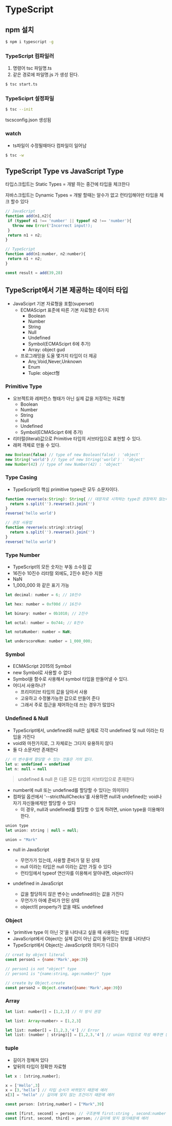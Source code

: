 # TypeScript

## npm 설치
```bash
$ npm i typescript -g
```

### TypeScript 컴파일러
1. 명령어 tsc 파일명.ts
2. 같은 경로에 파일명.js 가 생성 된다.
```bash
$ tsc start.ts
```

### TypeSciprt 설정파일
```bash
$ tsc --init
```
tscsconfig.json 생성됨

### watch

- ts파일이 수정될때마다 컴파일이 일어남
```bash
$ tsc -w
```
## TypeScript Type vs JavaScript Type

타입스크립트는 Static Types = 개발 하는 중간에 타입을 체크한다

자바스크립트는 Dynamic Types = 개발 할때는 알수가 없고 런타임해야만 타입을 체크 할수 있다

 ```js
 // JavaScript
function add(n1,n2){
  if (typeof n1 !== 'number' || typeof n2 !== 'number'){
    throw new Error('Incorrect input!);
  }
  return n1 + n2;
}

// TypeScript
function add(n1:number, n2:number){
  return n1 + n2;
}

const result = add(39,28)

```
## TypeScript에서 기본 제공하는 데이터 타입

- JavaSciprt 기본 자료형을 포함(superset)
  - ECMASciprt 표준에 따른 기본 자료형은 6가지
      - Boolean
      - Number
      - String
      - Null
      - Undefined
      - Symbol(ECMASciprt 6에 추가)
      - Array: object gud
  - 프로그래밍을 도울 몇가지 타입이 더 제공
      - Any,Void,Never,Unknown
      - Enum
      - Tuple: object형
### Primitive Type
- 오브젝트와 레퍼런스 형태가 아닌 실제 값을 저장하는 자료형
  - Boolean
  - Number
  - String
  - Null
  - Undefined
  - Symbol(ECMASciprt 6에 추가)
- 리터럴(literal)값으로 Primitive 타입의 서브타입으로 표현할 수 있다.
- 래퍼 객체로 만들 수 있다.
```js
new Boolean(false) // type of new Boolean(false) : 'object'
new String('world') // type of new String('world') : 'object'
new Number(42) // type of new Number(42) : 'object'
```

### Type Casing
- TypeScript의 핵심 primitive types은 모두 소문자이다.

```js
function reverse(s:String): String{ // 대문자로 시작하는 type은 권장하지 않는다(primitive tpye이 아니기 때문에)
  return s.split('').reverse().join('')
}
reverse('hello world')

// 권장 사용법
function reverse(s:string):string{
  return s.split('').reverse().join('')
}
reverse('hello world')
```

### Type Number
- TypeScript의 모든 숫자는 부동 소수점 값
- 16진수 10진수 리터럴 외에도, 2진수 8진수 지원
- NaN
- 1_000_000 와 같은 표기 가능
```js
let decimal: number = 6; // 10진수

let hex: number = 0xf00d // 16진수

let binary: number = 0b1010; // 2진수

let octal: number = 0o744; // 8진수

let notaNumber: number = NaN;

let underscoreNum: number = 1_000_000;
```
### Symbol
- ECMAScript 2015의 Symbol
- new Symbol로 사용할 수 없다
- Symbol을 함수로 사용해서 symbol 타입을 만들어낼 수 있다.
- 어디서 사용하나?
  - 프리미티브 타입의 값을 담아서 사용
  - 고유하고 수정불가능한 값으로 만들어 준다
  - 그래서 주로 접근을 제어하는데 쓰는 경우가 많았다 

### Undefined & Null
- TypeScript에서, undefined와 null은 실제로 각각 undefined 및 null 이라는 타입을 가진다
- void와 마찬가지로, 그 자체로는 그다지 유용하지 않다
- 둘 다 소문자만 존재한다
```js
// 이 변수들에 할당할 수 있는 것들은 거의 없다.
let u: undefined = undefined
let n: null = null
```
> undefined & null 은 다른 모든 타입의 서브타입으로 존재한다
- number에 null 또는 undefined를 할당할 수 있다는 의미이다
- 컴파일 옵션에서 '--strictNullChecks'를 사용하면 null과 undefined는 void나 자기 자신들에게만 할당할 수 있다
    - 이 경우, null과 undefined를 할당할 수 있게 하려면, union type을 이용해야 한다.

```js
union type
let union: string | null = null;

union = "Mark"
```
- null in JavaScript
  - 무언가가 있는데, 사용할 준비가 덜 된 상태
  - null 이라는 타입은 null 이라는 값만 가질 수 있다
  - 런타임에서 typeof 연산자를 이용해서 알아내면, object이다

- undefined in JavaScript
  - 값을 할당하지 않은 변수는 undefined라는 값을 가진다
  - 무언가가 아예 준비가 안된 상태
  - object의 property가 없을 때도 undefined

### Object
- 'primitive type 이 아닌 것'을 나타내고 싶을 때 사용하는 타입
- JavaScript에서 Object는 실제 값이 아닌 값이 들어있는 정보를 나타낸다
- TypeScript에서 Object는 JavaScript와 의미가 다르다

```js
// creat by object literal
const person1 = {name:'Mark',age:39}

// person1 is not "object" type
// person1 is "{name:string, age:number}" type

// create by Object.create
const person2 = Object.create({name:'Mark',age:39})
```

### Array
```js
let list: number[] = [1,2,3] // 이 방식 권장

let list: Array<number> = [1,2,3]

let list: number[] = [1,2,3,'4'] // Error
let list: (number | string)[] = [1,2,3,'4'] // union 타입으로 작성 해주면 된다
```

### tuple 
- 길이가 정해져 있다
- 앞뒤의 타입이 정확한 자료형
```js
let x : [string,number];

x = ['Hello',3]
x = [3,'hello'] // 타입 순서가 바뀌었기 때문에 에러
x[3] = "hello" // 길이에 맞지 않는 조건이기 때문에 에러

const person: [string,number] = ["Mark",39]

const [first, second] = person; // 구조분해 first:string , second:number 확인할 수 있다
const [first, second, third] = person; //길이에 맞지 않기때문에 에러
```